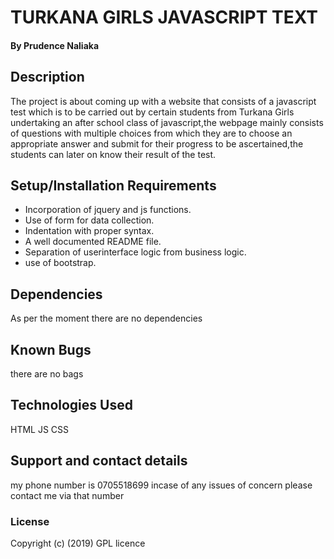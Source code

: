 # TURKANA GIRLS JAVASCRIPT TEXT

#### By **Prudence Naliaka**

## Description
The project is about coming up with a website that consists of a javascript test which is to be carried out by certain students from Turkana Girls undertaking an after school class of javascript,the webpage mainly consists of questions with multiple choices from which they are to choose an appropriate answer and submit for their progress to be ascertained,the students can later on know their result of the test.

## Setup/Installation Requirements
* Incorporation of jquery and js functions.
* Use of form for data collection.
* Indentation with proper syntax.
* A well documented README file.
* Separation of userinterface logic from business logic.
* use of bootstrap.
## Dependencies
As per the moment there are no dependencies
## Known Bugs
there are no bags
## Technologies Used
HTML
JS
CSS
## Support and contact details
my phone number is 0705518699 incase of any issues of concern please contact me via that number
### License
Copyright (c) (2019) GPL licence
